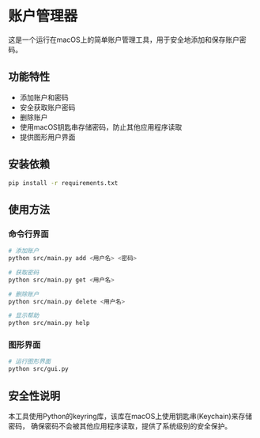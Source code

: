 # 账户管理器

这是一个运行在macOS上的简单账户管理工具，用于安全地添加和保存账户密码。

## 功能特性

- 添加账户和密码
- 安全获取账户密码
- 删除账户
- 使用macOS钥匙串存储密码，防止其他应用程序读取
- 提供图形用户界面

## 安装依赖

```bash
pip install -r requirements.txt
```

## 使用方法

### 命令行界面

```bash
# 添加账户
python src/main.py add <用户名> <密码>

# 获取密码
python src/main.py get <用户名>

# 删除账户
python src/main.py delete <用户名>

# 显示帮助
python src/main.py help
```

### 图形界面

```bash
# 运行图形界面
python src/gui.py
```

## 安全性说明

本工具使用Python的keyring库，该库在macOS上使用钥匙串(Keychain)来存储密码，
确保密码不会被其他应用程序读取，提供了系统级别的安全保护。